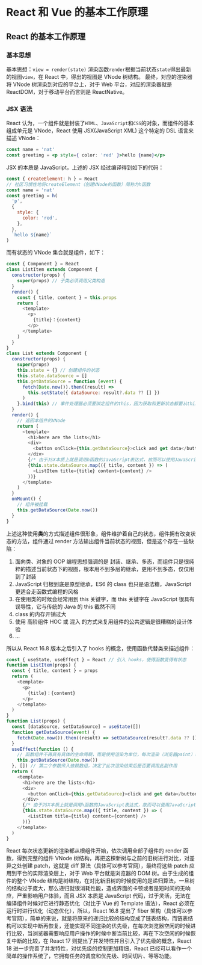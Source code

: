 # React 和 Vue 的基本工作原理

## React 的基本工作原理

### 基本思想

基本思想：`view = render(state)`
渲染函数`render`根据当前状态`state`得出最新的视图`view`，在 React 中，得出的视图是 VNode 树结构。
最终，对应的渲染器将 VNode 树渲染到对应的平台上，对于 Web 平台，对应的渲染器就是 ReactDOM，对于移动平台而言则是 ReactNative。

### JSX 语法

React 认为，一个组件就是封装了`HTML`、`JavaScript`和`CSS`的对象，而组件的基本组成单元是 VNode，React 使用 JSX(JavaScript XML) 这个特定的 DSL 语言来描述 VNode：

```jsx
const name = 'nat'
const greeting = <p style={ color: 'red' }>hello {name}</p>
```

JSX 的本质是 JavaScript，上述的 JSX 经过编译得到如下的代码：

```javascript
const { createElement: h } = React
// 社区习惯性地将createElement（创建VNode的函数）简称为h函数
const name = 'nat'
const greeting = h(
  'p',
  {
    style: {
      color: 'red',
    },
  },
  `hello ${name}`
)
```

而有状态的 VNode 集合就是组件，如下：

```javascript
const { Component } = React
class ListItem extends Component {
  constructor(props) {
    super(props) // 子类必须调用父类构造
  }
  render() {
    const { title, content } = this.props
    return (
      <template>
        <p>
          {title}：{content}
        </p>
      </template>
    )
  }
}
class List extends Component {
  constructor(props) {
    super(props)
    this.state = {} // 创建组件的状态
    this.state.dataSource = []
    this.getDataSource = function (event) {
      fetch(Date.now()).then((result) =>
        this.setState({ dataSource: result?.data ?? [] })
      )
    }.bind(this) // 事件处理器必须要绑定组件的this，因为获取和更新状态都要从this着手，也可以使用箭头函数
  }
  render() {
    // 返回本组件的VNode
    return (
      <template>
        <h1>here are the lists</h1>
        <div>
          <button onClick={this.getDataSource}>click and get data</button>
        </div>
        {/* 由于JSX本质上就是调用h函数的JavaScript表达式，故而可以使用JavaScript表达式的全部特性 */}
        {this.state.dataSource.map(({ title, content }) => (
          <ListItem title={title} content={content} />
        ))}
      </template>
    )
  }
  onMount() {
    // 组件被挂载
    this.getDataSource(Date.now())
  }
}
```

上述这种使用**类**的方式描述组件很形象，组件维护着自己的状态，组件拥有改变状态的方法，组件通过 render 方法输出组件当前状态的视图，但是这个存在一些缺陷：

1. 面向类、对象的 OOP 编程思想强调的是 封装、继承、多态，而组件只是很纯粹的描述当前状态下的视图，根本用不到多层的继承，更用不到多态，仅仅用到了封装
2. JavaScript 归根到底是原型继承，ES6 的 class 也只是语法糖，JavaScript 更适合走函数式编程的风格
3. 在使用类的时候会经常用到 this 关键字，而 this 关键字在 JavaScript 很具有误导性，它与传统的 Java 的 this 截然不同
4. class 的内存开销过大
5. 使用 高阶组件 HOC 或 混入 的方式来复用组件的公共逻辑是很糟糕的设计体验
6. ...

所以从 React 16.8 版本之后引入了 hooks 的概念，使用函数代替类来描述组件：

```javascript
const { useState, useEffect } = React // 引入 hooks，使得函数变得有状态
function ListItem(props) {
  const { title, content } = props
  return (
    <template>
      <p>
        {title}：{content}
      </p>
    </template>
  )
}
function List(props) {
  const [dataSource, setDataSource] = useState([])
  function getDataSource(event) {
    fetch(Date.now()).then((result) => setDataSource(result?.data ?? []))
  }
  useEffect(function () {
    // 函数组件不再具有具体的生命周期，而是使用渲染为单位，每次渲染（浏览器paint）结束会调用对应的副作用函数
    this.getDataSource(Date.now())
  }, []) // 第二个参数传入依赖数组，决定了此次渲染结束后是否要调用此副作用
  return (
    <template>
      <h1>here are the lists</h1>
      <div>
        <button onClick={this.getDataSource}>click and get data</button>
      </div>
      {/* 由于JSX本质上就是调用h函数的JavaScript表达式，故而可以使用JavaScript表达式的全部特性 */}
      {this.state.dataSource.map(({ title, content }) => (
        <ListItem title={title} content={content} />
      ))}
    </template>
  )
}
```

React 每次状态更新的渲染都从根组件开始，依次调用全部子组件的 render 函数，得到完整的组件 VNode 树结构，再把这棵新树与之前的旧树进行对比，对差异之处创建 patch，这就是 diff 算法（具体可以参考官网），最终将这些 patch 应用到平台的实际渲染层上，对于 Web 平台就是浏览器的 DOM 树。由于生成的组件的整个 VNode 结构是树结构，在对比新旧树的时候使用的是递归算法，一旦树的结构过于庞大，那么递归就很消耗性能，造成界面的卡顿或者是短时间的无响应，严重影响用户体验，而且 JSX 本质是 JavaScript 代码，过于灵活，无法在编译组件时候对它进行静态优化（对比于 Vue 的 Template 语法），React 必须在运行时进行优化（动态优化），所以，React 16.8 提出了 fiber 架构（具体可以参考官网），简单的来说，就是将原来的递归比较的结构变成了链表结构，而链表结构可以实现中断再恢复，还能实现不同渲染的优先级，在每次浏览器空闲的时候进行比较，当浏览器需要响应用户操作的时候中断当前比较，再在下次空闲的时候恢复中断的比较，在 React 17 则提出了并发特性并且引入了优先级的概念，React 18 进一步完善了并发特性，对优先级的控制更加精细，React 已经可以看作一个简单的操作系统了，它拥有任务的调度和优先级、时间切片、等等功能。



